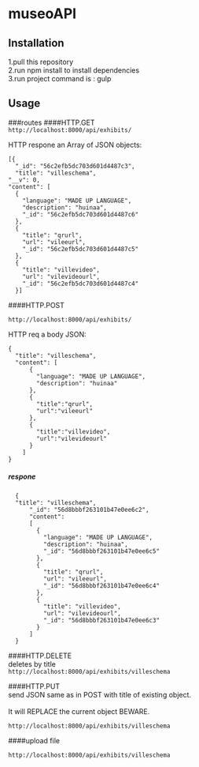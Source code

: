 
# museoAPI

## Installation
1.pull this repository<br />
2.run npm install to install dependencies<br />
3.run project command is : gulp<br />
## Usage
###routes
####HTTP.GET <br />
`http://localhost:8000/api/exhibits/`

HTTP respone an Array of JSON objects:

    [{
      "_id": "56c2efb5dc703d601d4487c3",
      "title": "villeschema",
    "__v": 0,
    "content": [
      {
        "language": "MADE UP LANGUAGE",
        "description": "huinaa",
        "_id": "56c2efb5dc703d601d4487c6"
      },
      {
        "title": "qrurl",
        "url": "vileeurl",
        "_id": "56c2efb5dc703d601d4487c5"
      },
      {
        "title": "villevideo",
        "url": "vilevideourl",
        "_id": "56c2efb5dc703d601d4487c4"
      }]

####HTTP.POST <br />

`http://localhost:8000/api/exhibits/`

HTTP req a body JSON:

    {
      "title": "villeschema",
      "content": [
          {
            "language": "MADE UP LANGUAGE",
            "description": "huinaa"
          },
          {
            "title":"qrurl",
            "url":"vileeurl"
          },
          {
            "title":"villevideo",
            "url":"vilevideourl"
          }
        ]
    }    

##### respone <br />

      {
      "title": "villeschema",
          "_id": "56d8bbbf263101b47e0ee6c2",
          "content": 
          [
            {
              "language": "MADE UP LANGUAGE",
              "description": "huinaa",
              "_id": "56d8bbbf263101b47e0ee6c5"
            },
            {
              "title": "qrurl",
              "url": "vileeurl",
              "_id": "56d8bbbf263101b47e0ee6c4"
            },
            {
              "title": "villevideo",
              "url": "vilevideourl",
              "_id": "56d8bbbf263101b47e0ee6c3"
            }
          ]
      }    

####HTTP.DELETE <br />
deletes by title<br/>
`http://localhost:8000/api/exhibits/villeschema`

####HTTP.PUT <br />
send JSON same as in POST with title of existing object.  
<br/>
It will REPLACE the current object BEWARE.

`http://localhost:8000/api/exhibits/villeschema`

####upload file

`http://localhost:8000/api/exhibits/villeschema`

